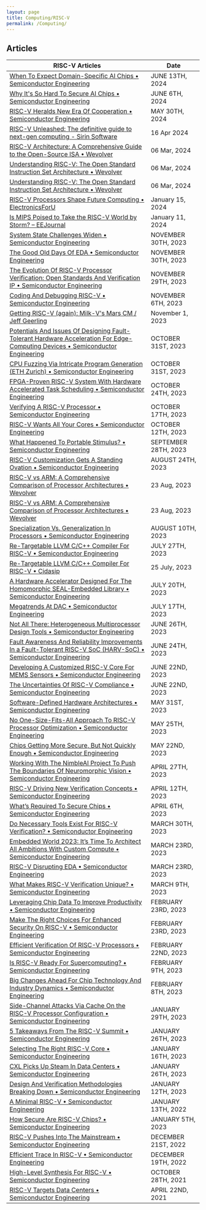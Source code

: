 ```yaml
---
layout: page
title: Computing/RISC-V
permalink: /Computing/
---
```


 ## Articles 

| RISC-V Articles | Date | 
|---|---| 
| [When To Expect Domain-Specific AI Chips • Semiconductor Engineering](https://semiengineering.com/when-to-expect-domain-specific-ai/) | JUNE 13TH, 2024 |
| [Why It's So Hard To Secure AI Chips • Semiconductor Engineering](https://semiengineering.com/why-its-so-hard-to-secure-ai-chips/) | JUNE 6TH, 2024 |
| [RISC-V Heralds New Era Of Cooperation • Semiconductor Engineering](https://semiengineering.com/risc-v-heralds-new-era-of-cooperation/) | MAY 30TH, 2024 |
| [RISC-V Unleashed: The definitive guide to next-gen computing - Sirin Software](https://sirinsoftware.com/blog/risc-v-unleashed-the-definitive-guide-to-next-gen-computing) | 16 Apr 2024 |
| [RISC-V Architecture: A Comprehensive Guide to the Open-Source ISA • Wevolver](https://www.wevolver.com/article/risc-v-architecture-a-comprehensive-guide-to-the-open-source-isa ) | 06 Mar, 2024 |
| [Understanding RISC-V: The Open Standard Instruction Set Architecture • Wevolver](https://www.wevolver.com/article/risc-v-instruction-set ) | 06 Mar, 2024 |
| [Understanding RISC-V: The Open Standard Instruction Set Architecture • Wevolver](https://www.wevolver.com/article/understanding-risc-v-the-open-standard-instruction-set-architecture ) | 06 Mar, 2024 |
| [RISC-V Processors Shape Future Computing • ElectronicsForU](https://www.electronicsforu.com/news/risc-v-processors-shape-future-computing) | January 15, 2024 |
| [Is MIPS Poised to Take the RISC-V World by Storm? – EEJournal](https://www.eejournal.com/article/is-mips-poised-to-take-the-risc-v-world-by-storm/) | January 11, 2024 |
| [System State Challenges Widen • Semiconductor Engineering](https://semiengineering.com/system-state-challenges-widen/ ) | NOVEMBER 30TH, 2023 |
| [The Good Old Days Of EDA • Semiconductor Engineering](https://semiengineering.com/the-good-old-days-of-eda/ ) | NOVEMBER 30TH, 2023 |
| [The Evolution Of RISC-V Processor Verification: Open Standards And Verification IP • Semiconductor Engineering](https://semiengineering.com/the-evolution-of-risc-v-processor-verification-open-standards-and-verification-ip/ ) | NOVEMBER 29TH, 2023 |
| [Coding And Debugging RISC-V • Semiconductor Engineering](https://semiengineering.com/coding-and-debugging-risc-v/ ) | NOVEMBER 6TH, 2023 |
| [Getting RISC-V (again\): Milk-V's Mars CM / Jeff Geerling](https://www.jeffgeerling.com/blog/2023/getting-risc-v-again-milk-vs-mars-cm) | November 1, 2023 |
| [Potentials And Issues Of Designing Fault-Tolerant Hardware Acceleration For Edge-Computing Devices • Semiconductor Engineering](https://semiengineering.com/potentials-and-issues-of-designing-fault-tolerant-hardware-acceleration-for-edge-computing-devices/ ) | OCTOBER 31ST, 2023 |
| [CPU Fuzzing Via Intricate Program Generation (ETH Zurich) • Semiconductor Engineering](https://semiengineering.com/cpu-fuzzing-via-intricate-program-generation-eth-zurich/ ) | OCTOBER 31ST, 2023 |
| [FPGA-Proven RISC-V System With Hardware Accelerated Task Scheduling • Semiconductor Engineering](https://semiengineering.com/fpga-proven-risc-v-system-with-hardware-accelerated-task-scheduling/ ) | OCTOBER 24TH, 2023 |
| [Verifying A RISC-V Processor • Semiconductor Engineering](https://semiengineering.com/verifying-a-risc-v-processor-model/ ) | OCTOBER 17TH, 2023 |
| [RISC-V Wants All Your Cores • Semiconductor Engineering](https://semiengineering.com/risc-v-wants-all-your-cores/ ) | OCTOBER 12TH, 2023 |
| [What Happened To Portable Stimulus? • Semiconductor Engineering](https://semiengineering.com/what-happened-to-portable-stimulus/ ) | SEPTEMBER 28TH, 2023 |
| [RISC-V Customization Gets A Standing Ovation • Semiconductor Engineering](https://semiengineering.com/risc-v-customization-gets-a-standing-ovation/ ) | AUGUST 24TH, 2023 |
| [RISC-V vs ARM: A Comprehensive Comparison of Processor Architectures • Wevolver](https://www.wevolver.com/article/risc-v-vs-arm-a-comprehensive-comparison-of-processor-architectures ) | 23 Aug, 2023 |
| [RISC-V vs ARM: A Comprehensive Comparison of Processor Architectures • Wevolver](https://www.wevolver.com/article/risc-v-vs-arm ) | 23 Aug, 2023 |
| [Specialization Vs. Generalization In Processors • Semiconductor Engineering](https://semiengineering.com/specialization-vs-generalization-in-processors/ ) | AUGUST 10TH, 2023 |
| [Re-Targetable LLVM C/C++ Compiler For RISC-V • Semiconductor Engineering](https://semiengineering.com/re-targetable-llvm-c-c-compiler-for-risc-v/ ) | JULY 27TH, 2023 |
| [Re-Targetable LLVM C/C++ Compiler For RISC-V • Cidasip](https://codasip.com/2023/07/25/re-targetable-llvm-c-c-plus-plus-compiler-for-riscv/ ) | 25 July, 2023 |
| [A Hardware Accelerator Designed For The Homomorphic SEAL-Embedded Library • Semiconductor Engineering](https://semiengineering.com/a-hardware-accelerator-designed-for-the-homomorphic-seal-embedded-library/ ) | JULY 20TH, 2023 |
| [Megatrends At DAC • Semiconductor Engineering](https://semiengineering.com/megatrends-at-dac/ ) | JULY 17TH, 2023 |
| [Not All There: Heterogeneous Multiprocessor Design Tools • Semiconductor Engineering](https://semiengineering.com/not-all-there-heterogeneous-multiprocessor-design-tools/ ) | JUNE 26TH, 2023 |
| [Fault Awareness And Reliability Improvements In a Fault-Tolerant RISC-V SoC (HARV-SoC) • Semiconductor Engineering](https://semiengineering.com/fault-awareness-and-reliability-improvements-in-a-fault-tolerant-risc-v-soc-harv-soc/ ) | JUNE 24TH, 2023 |
| [Developing A Customized RISC-V Core For MEMS Sensors • Semiconductor Engineering](https://semiengineering.com/developing-a-customized-risc-v-core-for-mems-sensors/ ) | JUNE 22ND, 2023 |
| [The Uncertainties Of RISC-V Compliance • Semiconductor Engineering](https://semiengineering.com/the-uncertainties-of-risc-v-compliance/ ) | JUNE 22ND, 2023 |
| [Software-Defined Hardware Architectures • Semiconductor Engineering](https://semiengineering.com/software-defined-hardware-architectures/ ) | MAY 31ST, 2023 |
| [No One-Size-Fits-All Approach To RISC-V Processor Optimization • Semiconductor Engineering](https://semiengineering.com/no-one-size-fits-all-approach-to-risc-v-processor-optimization/ ) | MAY 25TH, 2023 |
| [Chips Getting More Secure, But Not Quickly Enough • Semiconductor Engineering](https://semiengineering.com/chips-are-getting-more-secure-but-not-fast-enough/ ) | MAY 22ND, 2023 |
| [Working With The NimbleAI Project To Push The Boundaries Of Neuromorphic Vision • Semiconductor Engineering](https://semiengineering.com/working-with-the-nimbleai-project-to-push-the-boundaries-of-neuromorphic-vision/ ) | APRIL 27TH, 2023 |
| [RISC-V Driving New Verification Concepts • Semiconductor Engineering](https://semiengineering.com/risc-v-driving-new-verification-concepts/ ) | APRIL 12TH, 2023 |
| [What’s Required To Secure Chips • Semiconductor Engineering](https://semiengineering.com/whats-required-to-secure-chips/ ) | APRIL 6TH, 2023 |
| [Do Necessary Tools Exist For RISC-V Verification? • Semiconductor Engineering](https://semiengineering.com/do-necessary-tools-exist-for-risc-v-verification/ ) | MARCH 30TH, 2023 |
| [Embedded World 2023: It’s Time To Architect All Ambitions With Custom Compute • Semiconductor Engineering](https://semiengineering.com/embedded-world-2023-its-time-to-architect-all-ambitions-with-custom-compute/ ) | MARCH 23RD, 2023 |
| [RISC-V Disrupting EDA • Semiconductor Engineering](https://semiengineering.com/risc-v-disrupting-eda/ ) | MARCH 23RD, 2023 |
| [What Makes RISC-V Verification Unique? • Semiconductor Engineering](https://semiengineering.com/what-makes-risc-v-verification-unique/ ) | MARCH 9TH, 2023 |
| [Leveraging Chip Data To Improve Productivity • Semiconductor Engineering](https://semiengineering.com/leveraging-data-to-improve-productivity/ ) | FEBRUARY 23RD, 2023 |
| [Make The Right Choices For Enhanced Security On RISC-V • Semiconductor Engineering](https://semiengineering.com/make-the-right-choices-for-enhanced-security-on-risc-v/ ) | FEBRUARY 23RD, 2023 |
| [Efficient Verification Of RISC-V Processors • Semiconductor Engineering](https://semiengineering.com/efficient-verification-of-risc-v-processors/ ) | FEBRUARY 22ND, 2023 |
| [Is RISC-V Ready For Supercomputing? • Semiconductor Engineering](https://semiengineering.com/is-risc-v-ready-for-supercomputing/ ) | FEBRUARY 9TH, 2023 |
| [Big Changes Ahead For Chip Technology And Industry Dynamics • Semiconductor Engineering](https://semiengineering.com/big-changes-ahead-for-chip-technology-and-industry-dynamics/ ) | FEBRUARY 8TH, 2023 |
| [Side-Channel Attacks Via Cache On the RISC-V Processor Configuration • Semiconductor Engineering](https://semiengineering.com/side-channel-attacks-via-cache-on-the-risc-v-processor-configuration/ ) | JANUARY 29TH, 2023 |
| [5 Takeaways From The RISC-V Summit • Semiconductor Engineering](https://semiengineering.com/5-takeaways-from-the-risc-v-summit/ ) | JANUARY 26TH, 2023 |
| [Selecting The Right RISC-V Core • Semiconductor Engineering](https://semiengineering.com/selecting-the-right-risc-v-core/ ) | JANUARY 16TH, 2023 |
| [CXL Picks Up Steam In Data Centers • Semiconductor Engineering](https://semiengineering.com/cxl-picks-up-steam-in-data-centers/ ) | JANUARY 26TH, 2023 |
| [Design And Verification Methodologies Breaking Down • Semiconductor Engineering](https://semiengineering.com/design-and-verification-methodologies-breaking-down/ ) | JANUARY 12TH, 2023 |
| [A Minimal RISC-V • Semiconductor Engineering](https://semiengineering.com/a-minimal-risc-v/ ) | JANUARY 13TH, 2022 |
| [How Secure Are RISC-V Chips? • Semiconductor Engineering](https://semiengineering.com/how-secure-are-risc-v-chips/ ) | JANUARY 5TH, 2023 |
| [RISC-V Pushes Into The Mainstream • Semiconductor Engineering](https://semiengineering.com/risc-v-pushes-into-the-mainstream/ ) | DECEMBER 21ST, 2022 |
| [Efficient Trace In RISC-V • Semiconductor Engineering](https://semiengineering.com/efficient-trace-in-risc-v/ ) | DECEMBER 19TH, 2022 |
| [High-Level Synthesis For RISC-V • Semiconductor Engineering](https://semiengineering.com/high-level-synthesis-for-risc-v/ ) | OCTOBER 28TH, 2021 |
| [RISC-V Targets Data Centers • Semiconductor Engineering](https://semiengineering.com/risc-v-targets-data-center/ ) | APRIL 22ND, 2021 |
